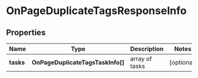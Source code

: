 # OnPageDuplicateTagsResponseInfo

## Properties

| Name | Type | Description | Notes |
|------------ | ------------- | ------------- | -------------|
**tasks** | **OnPageDuplicateTagsTaskInfo[]** | array of tasks |[optional]|